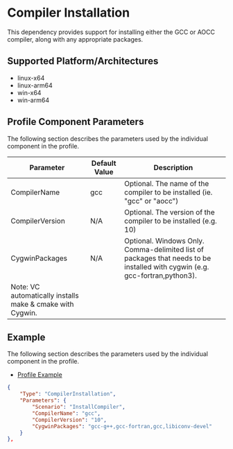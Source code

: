 # Compiler Installation
This dependency provides support for installing either the GCC or AOCC compiler, along with any appropriate packages.

## Supported Platform/Architectures
* linux-x64
* linux-arm64
* win-x64
* win-arm64

## Profile Component Parameters
The following section describes the parameters used by the individual component in the profile.

| **Parameter** | **Default Value** | **Description**                                                   |
|---------------|--------------|------------------------------------------------------------------------|
| CompilerName  | gcc          | Optional. The name of the compiler to be installed (ie. "gcc" or "aocc") |
| CompilerVersion | N/A        | Optional. The version of the compiler to be installed (e.g. 10) |
| CygwinPackages | N/A         | Optional. Windows Only. Comma-delimited list of packages that needs to be installed with cygwin (e.g. gcc-fortran,python3).
Note: VC automatically installs make & cmake with Cygwin. |

## Example
The following section describes the parameters used by the individual component in the profile.

* [Profile Example](https://github.com/microsoft/VirtualClient/blob/main/src/VirtualClient/VirtualClient.Main/profiles/PERF-SPECCPU-FPRATE.json)

```json
{
    "Type": "CompilerInstallation",
    "Parameters": {
        "Scenario": "InstallCompiler",
        "CompilerName": "gcc",
        "CompilerVersion": "10",
        "CygwinPackages": "gcc-g++,gcc-fortran,gcc,libiconv-devel"
    }
},
```